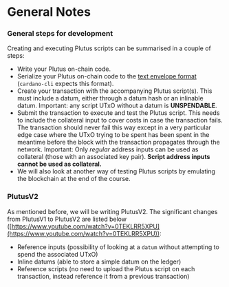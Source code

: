 # General Notes

### General steps for development

Creating and executing Plutus scripts can be summarised in a couple of steps:

* Write your Plutus on-chain code.
* Serialize your Plutus on-chain code to the [text envelope format](https://intersectMBO.github.io/plutus-apps/main/cardano-api/html/Cardano-Api.html#v:writeFileTextEnvelope) (`cardano-cli` expects this format).
* Create your transaction with the accompanying Plutus script(s). This must include a datum, either through a datum hash or an inlinable datum. Important: any script UTxO without a datum is **UNSPENDABLE**.
* Submit the transaction to execute and test the Plutus script. This needs to include the collateral input to cover costs in case the transaction fails. The transaction should never fail this way except in a very particular edge case where the UTxO trying to be spent has been spent in the meantime before the block with the transaction propagates through the network. Important: Only _regular_ address inputs can be used as collateral (those with an associated key pair). **Script address inputs cannot be used as collateral.**
* We will also look at another way of testing Plutus scripts by emulating the blockchain at the end of the course.

### PlutusV2

As mentioned before, we will be writing PlutusV2. The significant changes from PlutusV1 to PlutusV2 are listed below ([https://www.youtube.com/watch?v=0TEKLRR5XPU](https://www.youtube.com/watch?v=0TEKLRR5XPU)):

* Reference inputs (possibility of looking at a `datum` without attempting to spend the associated UTxO)
* Inline datums (able to store a simple datum on the ledger)
* Reference scripts (no need to upload the Plutus script on each transaction, instead reference it from a previous transaction)
